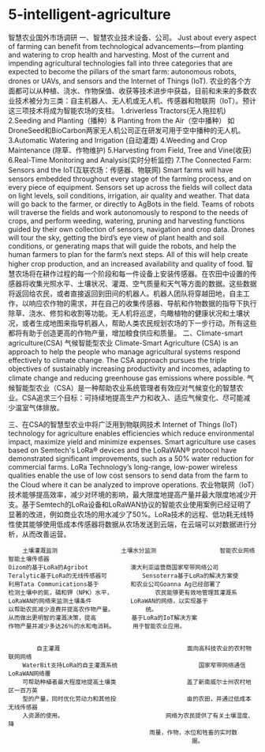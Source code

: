 # 5-intelligent-agriculture
智慧农业国外市场调研
一、智慧农业技术设备、公司。
	Just about every aspect of farming can benefit from technological advancements—from planting and watering to crop health and harvesting. Most of the current and impending agricultural technologies fall into three categories that are expected to become the pillars of the smart farm: autonomous robots, drones or UAVs, and sensors and the Internet of Things (IoT).
	农业的各个方面都可以从种植、浇水、作物保值、收获等技术进步中获益，目前和未来的多数农业技术被分为三类：自主机器人、无人机或无人机、传感器和物联网（IoT）。预计这三项技术将成为智能农场的支柱。
	1.driverless Tractors(无人拖拉机)	    
	2.Seeding and Planting（播种）& Planting from the Air（空中播种）
		如DroneSeed和BioCarbon两家无人机公司正在研发可用于空中播种的无人机。
	3.Automatic Watering and Irrigation (自动灌溉)
	4.Weeding and Crop Maintenance (除草、作物维护)
	5.Harvesting from Field, Tree and Vine(收获)
	6.Real-Time Monitoring and Analysis(实时分析监控)
	7.The Connected Farm: Sensors and the IoT(互联农场：传感器、物联网)
	Smart farms will have sensors embedded throughout every stage of the farming process, and on every piece of equipment.  Sensors set up across the fields will collect data on light levels, soil conditions, irrigation, air quality and weather. That data will go back to the farmer, or directly to AgBots in the field.  Teams of robots will traverse the fields and work autonomously to respond to the needs of crops, and perform weeding, watering, pruning and harvesting functions guided by their own collection of sensors, navigation and crop data.  Drones will tour the sky, getting the bird’s eye view of plant health and soil conditions, or generating maps that will guide the robots, and help the human farmers to plan for the farm’s next steps.  All of this will help create higher crop production, and an increased availability and quality of food.
	智慧农场将在耕作过程的每一个阶段和每一件设备上安装传感器。在农田中设置的传感器将收集光照水平、土壤状况、灌溉、空气质量和天气等方面的数据。这些数据将返回给农民，或者直接返回到田间的机器人。机器人团队将穿越田地，自主工作，以响应农作物的需求，并在自己的收集传感器、导航和作物数据的指导下执行除草、浇水、修剪和收割等功能。无人机将巡逻，鸟瞰植物的健康状况和土壤状况，或者生成地图来指导机器人，帮助人类农民规划农场的下一步行动。所有这些都将有助于创造更高的作物产量，增加粮食供应和质量。
二、Climate-smart agriculture(CSA)	气候智能型农业
	Climate-Smart Agriculture (CSA) is an approach to help the people who manage agricultural systems respond effectively to climate change.  The CSA approach pursues the triple objectives of sustainably increasing productivity and incomes, adapting to climate change and reducing greenhouse gas emissions where possible.
	气候智能型农业（CSA）是一种帮助农业系统管理者有效应对气候变化的智慧农业。CSA追求三个目标：可持续地提高生产力和收入、适应气候变化、尽可能减少温室气体排放。

三、在CSA的智慧型农业中将广泛用到物联网技术
	Internet of Things (IoT) technology for agriculture enables efficiencies which reduce environmental impact, maximize yield and minimize expenses. Smart agriculture use cases based on Semtech's LoRa® devices and the LoRaWAN® protocol have demonstrated significant improvements, such as a 50% water reduction for commercial farms. LoRa Technology’s long-range, low-power wireless qualities enable the use of low cost sensors to send data from the farm to the Cloud where it can be analyzed to improve operations.
	农业物联网（IoT）技术能够提高效率，减少对环境的影响，最大限度地提高产量并最大限度地减少开支。基于Semtech的LoRa设备和LoRaWAN协议的智能农业使用案例已经证明了显著的改进，例如商业农场的用水减少了50%。LoRa技术的远程、低功耗无线特性使其能够使用低成本传感器将数据从农场发送到云端，在云端可以对数据进行分析，从而改善运营。
 			
		土壤灌溉监测					土壤水分监测		         	智能农业网络                				智能土壤传感器									          
	Oizom的基于LoRa的Agribot			澳大利亚运营商国家窄带网络公司 	    Teralytic基于LoRa的无线传感器可			Sensoterra基于LoRa的解决方案使
	利用Tata Communications基于			和农业公司Goanna Ag已经部署了       	检测土壤中的氮，磷和钾（NPK）水平，		       农民能够更有效地管理其灌溉系
	LoRaWAN的网络来监测土壤条件		    LoRaWAN的网络，以实现基于         	 以帮助农民减少浪费并提高农作物产量。			统。
	从而做出更明智的灌溉决策，提高		  	 基于LoRa的IoT解决方案
	作物产量并减少多达26％的水和电消耗。		用于智能农业应用。 

 			 
			自主灌溉						            面向高科技农业的农村物联网网络
		WaterBit支持LoRa的自主灌溉系统			   			国家窄带网络通信LoRaWAN网络覆
		可帮助种植者最大程度地提高土壤类					盖了新南威尔士州农村地区一百万英
		型的产量，同时优化劳动力和其他投					亩的农田，并通过低成本无线传感器
		入资源的使用。 							网络为农民提供了有关土壤湿度、降
											雨量，作物，水位和牲畜的实时数
											            据。
  

